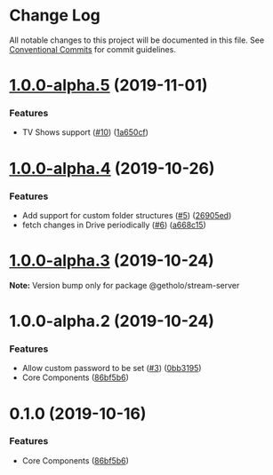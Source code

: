 # Change Log

All notable changes to this project will be documented in this file.
See [Conventional Commits](https://conventionalcommits.org) for commit guidelines.

# [1.0.0-alpha.5](https://github.com/getholo/stream/compare/@getholo/stream-server@1.0.0-alpha.4...@getholo/stream-server@1.0.0-alpha.5) (2019-11-01)


### Features

* TV Shows support ([#10](https://github.com/getholo/stream/issues/10)) ([1a650cf](https://github.com/getholo/stream/commit/1a650cf48b802e5713f973908dfa5e30811a34b8))





# [1.0.0-alpha.4](https://github.com/getholo/stream/compare/@getholo/stream-server@1.0.0-alpha.3...@getholo/stream-server@1.0.0-alpha.4) (2019-10-26)


### Features

* Add support for custom folder structures ([#5](https://github.com/getholo/stream/issues/5)) ([26905ed](https://github.com/getholo/stream/commit/26905ed8b7ad9f56bf694628d913e4863ef95680))
* fetch changes in Drive periodically ([#6](https://github.com/getholo/stream/issues/6)) ([a668c15](https://github.com/getholo/stream/commit/a668c152c2151d437355022ce89c6fc8e4cbf83c))





# [1.0.0-alpha.3](https://github.com/getholo/stream/compare/@getholo/stream-server@1.0.0-alpha.2...@getholo/stream-server@1.0.0-alpha.3) (2019-10-24)

**Note:** Version bump only for package @getholo/stream-server





# 1.0.0-alpha.2 (2019-10-24)


### Features

* Allow custom password to be set ([#3](https://github.com/getholo/stream/issues/3)) ([0bb3195](https://github.com/getholo/stream/commit/0bb3195bdb3f641e05c7b8013365729b36625647))
* Core Components ([86bf5b6](https://github.com/getholo/stream/commit/86bf5b62d08181947ab453f7ee302ae417b77f58))





# 0.1.0 (2019-10-16)


### Features

* Core Components ([86bf5b6](https://github.com/getholo/stream/commit/86bf5b62d08181947ab453f7ee302ae417b77f58))
